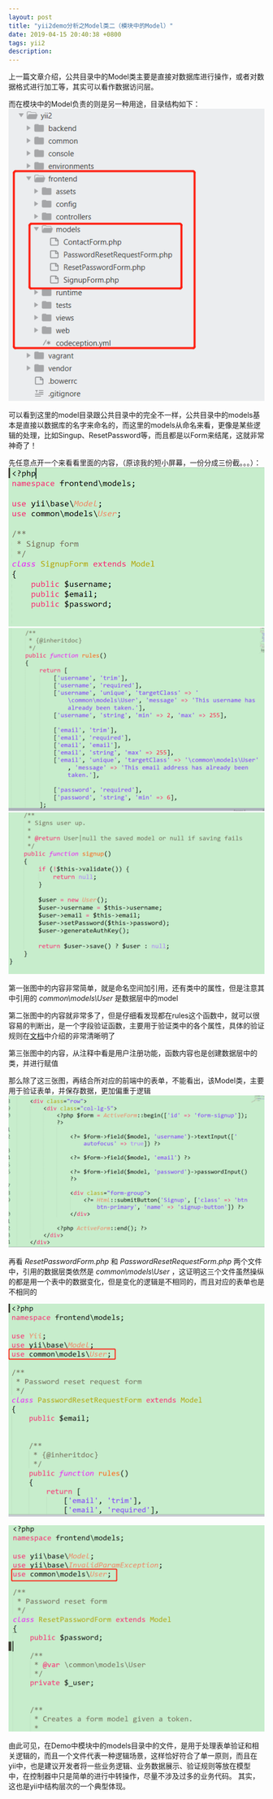 ```yaml
---
layout: post
title: "yii2demo分析之Model类二（模块中的Model）"
date: 2019-04-15 20:40:38 +0800
tags: yii2
description: 
---
```


上一篇文章介绍，公共目录中的Model类主要是直接对数据库进行操作，或者对数据格式进行加工等，其实可以看作数据访问层。

而在模块中的Model负责的则是另一种用途，目录结构如下：
![](/images/2019-04-15-1.jpg)

可以看到这里的model目录跟公共目录中的完全不一样，公共目录中的models基本是直接以数据库的名字来命名的，而这里的models从命名来看，更像是某些逻辑的处理，比如Singup、ResetPassword等，而且都是以Form来结尾，这就非常神奇了！

先任意点开一个来看看里面的内容，（原谅我的短小屏幕，一份分成三份截。。。）：
![](/images/2019-04-15-2.jpg)
![](/images/2019-04-15-3.jpg)
![](/images/2019-04-15-4.jpg)

第一张图中的内容非常简单，就是命名空间加引用，还有类中的属性，但是注意其中引用的 _common\models\User_ 是数据层中的model

第二张图中的内容就非常多了，但是仔细看发现都在rules这个函数中，就可以很容易的判断出，是一个字段验证函数，主要用于验证类中的各个属性，具体的验证规则在[文档](https://www.yiichina.com/doc/guide/2.0/input-validation)中介绍的非常清晰明了

第三张图中的内容，从注释中看是用户注册功能，函数内容也是创建数据层中的类，并进行赋值

那么除了这三张图，再结合所对应的前端中的表单，不能看出，该Model类，主要用于验证表单，并保存数据，更加偏重于逻辑
![](/images/2019-04-15-5.jpg)

再看 _ResetPasswordForm.php_ 和 _PasswordResetRequestForm.php_ 两个文件中，引用的数据层类依然是 _common\models\User_ ，这证明这三个文件虽然操纵的都是用一个表中的数据变化，但是变化的逻辑是不相同的，而且对应的表单也是不相同的

![](/images/2019-04-15-6.jpg)

![](/images/2019-04-15-7.jpg)

由此可见，在Demo中模块中的models目录中的文件，是用于处理表单验证和相关逻辑的，而且一个文件代表一种逻辑场景，这样恰好符合了单一原则，而且在yii中，也是建议开发者将一些业务逻辑、业务数据展示、验证规则等放在模型中，在控制器中只是简单的进行中转操作，尽量不涉及过多的业务代码。
其实，这也是yii中结构层次的一个典型体现。